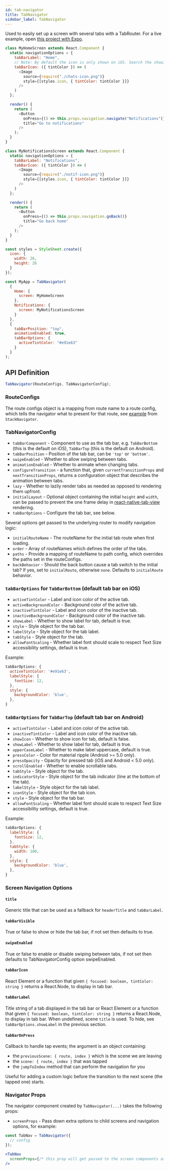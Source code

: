 ```yaml
---
id: tab-navigator
title: TabNavigator
sidebar_label: TabNavigator
---
```


Used to easily set up a screen with several tabs with a TabRouter. For a live example, open [this project with Expo](https://exp.host/@react-navigation/NavigationPlayground).

```js
class MyHomeScreen extends React.Component {
  static navigationOptions = {
    tabBarLabel: "Home",
    // Note: By default the icon is only shown on iOS. Search the showIcon option below.
    tabBarIcon: ({ tintColor }) => (
      <Image
        source={require("./chats-icon.png")}
        style={[styles.icon, { tintColor: tintColor }]}
      />
    )
  };

  render() {
    return (
      <Button
        onPress={() => this.props.navigation.navigate("Notifications")}
        title="Go to notifications"
      />
    );
  }
}

class MyNotificationsScreen extends React.Component {
  static navigationOptions = {
    tabBarLabel: "Notifications",
    tabBarIcon: ({ tintColor }) => (
      <Image
        source={require("./notif-icon.png")}
        style={[styles.icon, { tintColor: tintColor }]}
      />
    )
  };

  render() {
    return (
      <Button
        onPress={() => this.props.navigation.goBack()}
        title="Go back home"
      />
    );
  }
}

const styles = StyleSheet.create({
  icon: {
    width: 26,
    height: 26
  }
});

const MyApp = TabNavigator(
  {
    Home: {
      screen: MyHomeScreen
    },
    Notifications: {
      screen: MyNotificationsScreen
    }
  },
  {
    tabBarPosition: "top",
    animationEnabled: true,
    tabBarOptions: {
      activeTintColor: "#e91e63"
    }
  }
);
```

## API Definition

```js
TabNavigator(RouteConfigs, TabNavigatorConfig);
```

### RouteConfigs

The route configs object is a mapping from route name to a route config, which tells the navigator what to present for that route, see [example](/content/docs/stack-navigator.html#routeconfigs) from `StackNavigator`.

### TabNavigatorConfig

* `tabBarComponent` - Component to use as the tab bar, e.g. `TabBarBottom`
  (this is the default on iOS), `TabBarTop`
  (this is the default on Android).
* `tabBarPosition` - Position of the tab bar, can be `'top'` or `'bottom'`.
* `swipeEnabled` - Whether to allow swiping between tabs.
* `animationEnabled` - Whether to animate when changing tabs.
* `configureTransition` - a function that, given `currentTransitionProps` and `nextTransitionProps`, returns a configuration object that describes the animation between tabs.
* `lazy` - Whether to lazily render tabs as needed as opposed to rendering them upfront.
* `initialLayout` - Optional object containing the initial `height` and `width`, can be passed to prevent the one frame delay in [react-native-tab-view](https://github.com/react-native-community/react-native-tab-view#avoid-one-frame-delay) rendering.
* `tabBarOptions` - Configure the tab bar, see below.

Several options get passed to the underlying router to modify navigation logic:

* `initialRouteName` - The routeName for the initial tab route when first loading.
* `order` - Array of routeNames which defines the order of the tabs.
* `paths` - Provide a mapping of routeName to path config, which overrides the paths set in the routeConfigs.
* `backBehavior` - Should the back button cause a tab switch to the initial tab? If yes, set to `initialRoute`, otherwise `none`. Defaults to `initialRoute` behavior.

### `tabBarOptions` for `TabBarBottom` (default tab bar on iOS)

* `activeTintColor` - Label and icon color of the active tab.
* `activeBackgroundColor` - Background color of the active tab.
* `inactiveTintColor` - Label and icon color of the inactive tab.
* `inactiveBackgroundColor` - Background color of the inactive tab.
* `showLabel` - Whether to show label for tab, default is true.
* `style` - Style object for the tab bar.
* `labelStyle` - Style object for the tab label.
* `tabStyle` - Style object for the tab.
* `allowFontScaling` - Whether label font should scale to respect Text Size accessibility settings, default is true.

Example:

```js
tabBarOptions: {
  activeTintColor: '#e91e63',
  labelStyle: {
    fontSize: 12,
  },
  style: {
    backgroundColor: 'blue',
  },
}
```

### `tabBarOptions` for `TabBarTop` (default tab bar on Android)

* `activeTintColor` - Label and icon color of the active tab.
* `inactiveTintColor` - Label and icon color of the inactive tab.
* `showIcon` - Whether to show icon for tab, default is false.
* `showLabel` - Whether to show label for tab, default is true.
* `upperCaseLabel` - Whether to make label uppercase, default is true.
* `pressColor` - Color for material ripple (Android >= 5.0 only).
* `pressOpacity` - Opacity for pressed tab (iOS and Android < 5.0 only).
* `scrollEnabled` - Whether to enable scrollable tabs.
* `tabStyle` - Style object for the tab.
* `indicatorStyle` - Style object for the tab indicator (line at the bottom of the tab).
* `labelStyle` - Style object for the tab label.
* `iconStyle` - Style object for the tab icon.
* `style` - Style object for the tab bar.
* `allowFontScaling` - Whether label font should scale to respect Text Size accessibility settings, default is true.

Example:

```js
tabBarOptions: {
  labelStyle: {
    fontSize: 12,
  },
  tabStyle: {
    width: 100,
  },
  style: {
    backgroundColor: 'blue',
  },
}
```

### Screen Navigation Options

#### `title`

Generic title that can be used as a fallback for `headerTitle` and `tabBarLabel`.

#### `tabBarVisible`

True or false to show or hide the tab bar, if not set then defaults to true.

#### `swipeEnabled`

True or false to enable or disable swiping between tabs, if not set then defaults to TabNavigatorConfig option swipeEnabled.

#### `tabBarIcon`

React Element or a function that given `{ focused: boolean, tintColor: string }` returns a React.Node, to display in tab bar.

#### `tabBarLabel`

Title string of a tab displayed in the tab bar or React Element or a function that given `{ focused: boolean, tintColor: string }` returns a React.Node, to display in tab bar. When undefined, scene `title` is used. To hide, see `tabBarOptions.showLabel` in the previous section.

#### `tabBarOnPress`

Callback to handle tap events; the argument is an object containing:

* the `previousScene: { route, index }` which is the scene we are leaving
* the `scene: { route, index }` that was tapped
* the `jumpToIndex` method that can perform the navigation for you

Useful for adding a custom logic before the transition to the next scene (the tapped one) starts.

### Navigator Props

The navigator component created by `TabNavigator(...)` takes the following props:

* `screenProps` - Pass down extra options to child screens and navigation options, for example:

```jsx
const TabNav = TabNavigator({
  // config
});

<TabNav
  screenProps={/* this prop will get passed to the screen components as this.props.screenProps */}
/>
```
